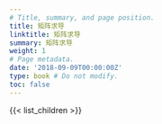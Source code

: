 ```yaml
---
# Title, summary, and page position.
title: 矩阵求导
linktitle: 矩阵求导
summary: 矩阵求导
weight: 1
# Page metadata.
date: '2018-09-09T00:00:00Z'
type: book # Do not modify.
toc: false
---
```


{{< list_children >}}